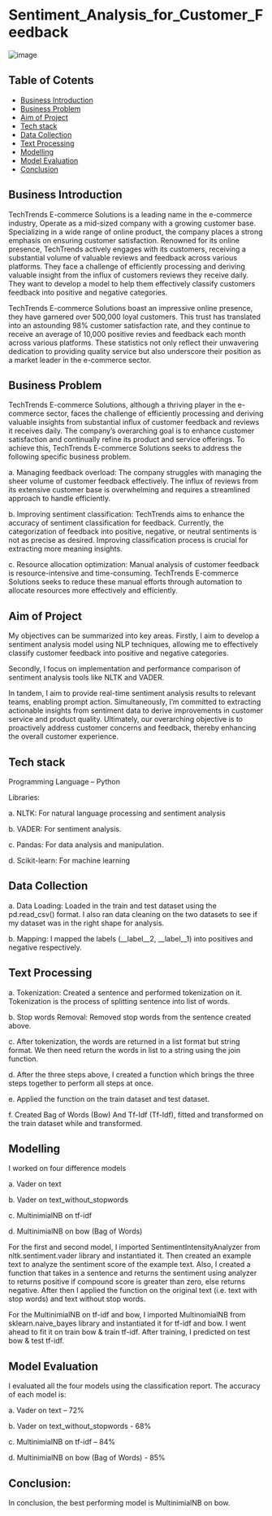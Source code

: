 # Sentiment_Analysis_for_Customer_Feedback

![image](https://github.com/user-attachments/assets/dd4e8314-2587-49e9-a408-9ad6501d4a48)

## Table of Cotents
- [Business Introduction](#Business-Introduction)
- [Business Problem](#Business-Problem)
- [Aim of Project](#Aim-of-Project)
- [Tech stack](#Tech-stack)
- [Data Collection](#Data-Collection)
- [Text Processing](#Text-Processing)
- [Modelling](#Modelling)
- [Model Evaluation](#Model-Evaluation)
- [Conclusion](#conclusion)

## Business Introduction
TechTrends E-commerce Solutions is a leading name in the e-commerce industry, Operate as a mid-sized company with a growing customer base. Specializing in a wide range of online product, the company places a strong emphasis on ensuring customer satisfaction. Renowned for its online presence, TechTrends actively engages with its customers, receiving a substantial volume of valuable reviews and feedback across various platforms. They face a challenge of efficiently processing and deriving valuable insight from the influx of customers reviews they receive daily. They want to develop a model to help them effectively classify customers feedback into positive and negative categories.

TechTrends E-commerce Solutions boast an impressive online presence, they have garnered over 500,000 loyal customers. This trust has translated into an astounding 98% customer satisfaction rate, and they continue to receive an average of 10,000 positive revies and feedback each month across various platforms. These statistics not only reflect their unwavering dedication to providing quality service but also underscore their position as a market leader in the e-commerce sector.

## Business Problem
TechTrends E-commerce Solutions, although a thriving player in the e-commerce sector, faces the challenge of efficiently processing and deriving valuable insights from substantial influx of customer feedback and reviews it receives daily. The company’s overarching goal is to enhance customer satisfaction and continually refine its product and service offerings. To achieve this, TechTrends E-commerce Solutions seeks to address the following specific business problem.

a.	Managing feedback overload: The company struggles with managing the sheer volume of customer feedback effectively. The influx of reviews from its extensive customer base is overwhelming and requires a streamlined approach to handle efficiently.

b.	Improving sentiment classification: TechTrends aims to enhance the accuracy of sentiment classification for feedback. Currently, the categorization of feedback into positive, negative, or neutral sentiments is not as precise as desired. Improving classification process is crucial for extracting more meaning insights.

c.	Resource allocation optimization: Manual analysis of customer feedback is resource-intensive and time-consuming. TechTrends E-commerce Solutions seeks to reduce these manual efforts through automation to allocate resources more effectively and efficiently.

## Aim of Project
My objectives can be summarized into key areas. Firstly, I aim to develop a sentiment analysis model using NLP techniques, allowing me to effectively classify customer feedback into positive and negative categories.

Secondly, I focus on implementation and performance comparison of sentiment analysis tools like NLTK and VADER.

In tandem, I aim to provide real-time sentiment analysis results to relevant teams, enabling prompt action. Simultaneously, I’m committed to extracting actionable insights from sentiment data to derive improvements in customer service and product quality. Ultimately, our overarching objective is to proactively address customer concerns and feedback, thereby enhancing the overall customer experience.

## Tech stack
Programming Language – Python

Libraries:

a.	NLTK: For natural language processing and sentiment analysis

b.	VADER: For sentiment analysis.

c.	Pandas: For data analysis and manipulation.

d.	Scikit-learn: For machine learning

## Data Collection
a.	Data Loading: Loaded in the train and test dataset using the pd.read_csv() format. I also ran data cleaning on the two datasets to see if my dataset was in the right shape for analysis. 

b.	Mapping: I mapped the labels (__label__2, __label__1) into positives and negative respectively.

## Text Processing
a.  Tokenization: Created a sentence and performed tokenization on it. Tokenization is the process of splitting sentence into list of words.

b.	Stop words Removal: Removed stop words from the sentence created above. 

c.	After tokenization, the words are returned in a list format but string format. We then need return the words in list to a string using the join function.

d.	After the three steps above, I created a function which brings the three steps together to perform all steps at once.

e.	Applied the function on the train dataset and test dataset.

f.	Created Bag of Words (Bow) And Tf-Idf (Tf-Idf), fitted and transformed on the train dataset while and transformed.

## Modelling
I worked on four difference models

a. Vader on text

b. Vader on text_without_stopwords

c. MultinimialNB on tf-idf

d. MultinimialNB on bow (Bag of Words)

For the first and second model, I imported SentimentIntensityAnalyzer from nltk.sentiment.vader library and instantiated it. Then created an example text to analyze the sentiment score of the example text. Also, I created a function that takes in a sentence and returns the sentiment using analyzer to returns positive if compound score is greater than zero, else returns negative. After then I applied the function on the original text (i.e. text with stop words) and text without stop words.

For the MultinimialNB on tf-idf and bow, I imported MultinomialNB from sklearn.naive_bayes library and instantiated it for tf-idf and bow. I went ahead to fit it on train bow & train tf-idf. After training, I predicted on test bow & test tf-idf.

## Model Evaluation
I evaluated all the four models using the classification report. The accuracy of each model is:

a.	Vader on text – 72%

b.	Vader on text_without_stopwords - 68%

c.	MultinimialNB on tf-idf – 84%

d.	MultinimialNB on bow (Bag of Words) - 85%

## Conclusion:
In conclusion, the best performing model is MultinimialNB on bow.







